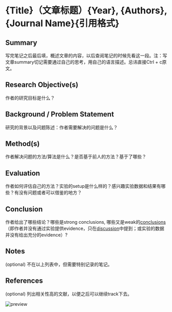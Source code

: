# {Title}（文章标题）{Year}, {Authors}, {Journal Name}{引用格式}



## Summary

写完笔记之后最后填，概述文章的内容，以后查阅笔记的时候先看这一段。注：写文章summary切记需要通过自己的思考，用自己的语言描述。忌讳直接Ctrl + c原文。



## Research Objective(s)

作者的研究目标是什么？



## Background / Problem Statement

研究的背景以及问题陈述：作者需要解决的问题是什么？



## Method(s)

作者解决问题的方法/算法是什么？是否基于前人的方法？基于了哪些？



## Evaluation

作者如何评估自己的方法？实验的setup是什么样的？感兴趣实验数据和结果有哪些？有没有问题或者可以借鉴的地方？



## Conclusion

作者给出了哪些结论？哪些是strong conclusions, 哪些又是weak的[conclusions](https://www.zhihu.com/search?q=conclusions&search_source=Entity&hybrid_search_source=Entity&hybrid_search_extra={"sourceType"%3A"answer"%2C"sourceId"%3A142802496})（即作者并没有通过实验提供evidence，只在[discussion](https://www.zhihu.com/search?q=discussion&search_source=Entity&hybrid_search_source=Entity&hybrid_search_extra={"sourceType"%3A"answer"%2C"sourceId"%3A142802496})中提到；或实验的数据并没有给出充分的evidence）?



## Notes

(optional) 不在以上列表中，但需要特别记录的笔记。



## References

(optional) 列出相关性高的文献，以便之后可以继续track下去。



![preview](https://pic1.zhimg.com/v2-656b65c906c28f9f6ea6fa9ed7521933_r.jpg?source=3af55fa1)